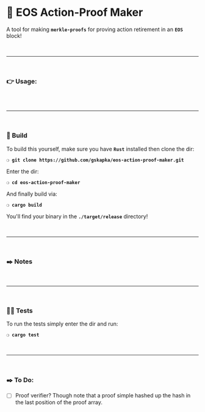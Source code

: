 # :herb: EOS Action-Proof Maker

A tool for making __`merkle-proofs`__ for proving action retirement in an __`EOS`__ block!

&nbsp;

***

&nbsp;

### :point_right: Usage:

```

```

&nbsp;

***

&nbsp;

### :wrench: Build

To build this yourself, make sure you have __`Rust`__ installed then clone the dir:

__`❍ git clone https://github.com/gskapka/eos-action-proof-maker.git`__

Enter the dir:

__`❍ cd eos-action-proof-maker`__

And finally build via:

__`❍ cargo build`__

You'll find your binary in the __`./target/release`__ directory!

&nbsp;

***

&nbsp;

### :black_nib: Notes

&nbsp;

***

&nbsp;

### :guardsman: Tests

To run the tests simply enter the dir and run:

__`❍ cargo test`__

&nbsp;

***

&nbsp;

### :black_nib: To Do:

- [ ] Proof verifier? Though note that a proof simple hashed up the hash in the last position of the proof array.

